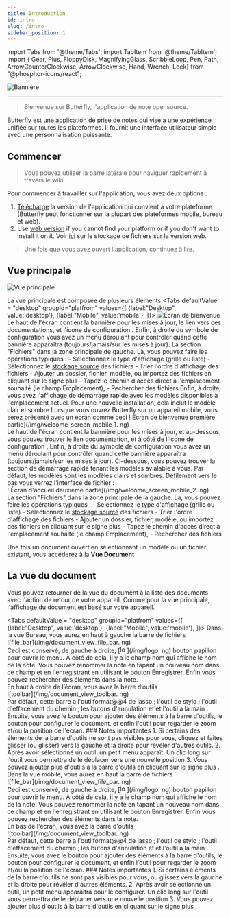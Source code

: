 ```yaml
---
title: Introduction
id: intro
slug: /intro
sidebar_position: 1
---
```


import Tabs from '@theme/Tabs';
import TabItem from '@theme/TabItem';
import { Gear, Plus, FloppyDisk, MagnifyingGlass, ScribbleLoop, Pen, Path, ArrowCounterClockwise, ArrowClockwise, Hand, Wrench, Lock} from "@phosphor-icons/react";

![Bannière](/img/banner.png)

---

> Bienvenue sur Butterfly, l'application de note opensource.

Butterfly est une application de prise de notes qui vise à une expérience unifiée sur toutes les plateformes. Il fournit une interface utilisateur simple avec une personnalisation puissante.

## Commencer

> Vous pouvez utiliser la barre latérale pour naviguer rapidement à travers le wiki.

Pour commencer à travailler sur l'application, vous avez deux options :

1. [Télécharge](/downloads) la version de l'application qui convient à votre plateforme (Butterfly peut fonctionner sur la plupart des plateformes mobile, bureau et web).
2. Use [web version](https://web.butterfly.linwood.dev) if you cannot find your platform or if you don't want to install it on it. Voir [ici](storage#web) sur le stockage de fichiers sur la version web.

> Une fois que vous avez ouvert l'application, continuez à lire.

## Vue principale

![Vue principale](main.png)

La vue principale est composée de plusieurs éléments
<Tabs
    defaultValue = "desktop"
    groupId="platfrom"
        values={[
        {label:"Desktop", value:'desktop'},
 {label:"Mobile", value:'mobile'},
 ]}>
    <TabItem value="desktop">
        ![Écran de bienvenue](/img/welcome_screen_desktop.png)
        Le haut de l'écran contient la bannière pour les mises à jour, le lien vers ces documentations, et l'icone de configuration <Gear/>. Enfin, à droite du symbole de configuration <Gear/> vous avez un menu déroulant pour contrôler quand cette bannière apparaîtra (toujours/jamais/sur les mises à jour).
        La section "Fichiers" dans la zone principale de gauche. Là, vous pouvez faire les opérations typiques :
            - Sélectionnez le type d'affichage (grille ou liste)
            - Sélectionnez le [stockage source](storage) des fichiers
            - Trier l'ordre d'affichage des fichiers
            - Ajouter un dossier, fichier, modèle, ou importez des fichiers en cliquant sur le signe <Plus/> plus
            - Tapez le chemin d'accès direct à l'emplacement souhaité (le champ Emplacement),
            - Rechercher des fichiers
        Enfin, à droite, vous avez l'affichage de démarrage rapide avec les modèles disponibles à l'emplacement actuel. Pour une nouvelle installation, cela inclut le modèle clair et sombre
    </TabItem>
    <TabItem value="mobile">
        Lorsque vous ouvrez Butterfly sur un appareil mobile, vous serez présenté avec un écran comme ceci
        ! Écran de bienvenue première partie](/img/welcome_screen_mobile_1. ng)   
        Le haut de l'écran contient la bannière pour les mises à jour, et au-dessous, vous pouvez trouver le lien documentation, et à côté de l'icone de configuration <Gear/>. Enfin, à droite du symbole de configuration <Gear/> vous avez un menu déroulant pour contrôler quand cette bannière apparaîtra (toujours/jamais/sur les mises à jour).
        Ci-dessous, vous pouvez trouver la section de démarrage rapide tenant les modèles avialable à vous. Par défaut, les modèles sont les modèles clairs et sombres. 
        Défilement vers le bas vous verrez l'interface de fichier :
        \
        ! Écran d'accueil deuxième partie](/img/welcome_screen_mobile_2. ng)  
        La section "Fichiers" dans la zone principale de la gauche. Là, vous pouvez faire les opérations typiques :
        - Sélectionnez le type d'affichage (grille ou liste)
        - Sélectionnez le [stockage source](storage) des fichiers
        - Trier l'ordre d'affichage des fichiers
        - Ajouter un dossier, fichier, modèle, ou importez des fichiers en cliquant sur le signe <Plus/> plus
        - Tapez le chemin d'accès direct à l'emplacement souhaité (le champ Emplacement),
        - Rechercher des fichiers
    </TabItem>
</Tabs>

Une fois un document ouvert en sélectionnant un modèle ou un fichier existant, vous accéderez à la **Vue Document**


## La vue du document

Vous pouvez retourner de la vue du document à la liste des documents avec l'action de retour de votre appareil. Comme pour la vue principale, l'affichage du document est basé sur votre appareil.

<Tabs
    defaultValue = "desktop"
    groupId="platfrom"
        values={[
        {label:"Desktop", value:'desktop'},
 {label:"Mobile", value:'mobile'},
 ]}>
    <TabItem value="desktop">
        Dans la vue Bureau, vous aurez en haut à gauche la barre de fichiers\
        ![file_bar](/img/document_view_file_bar. ng)\
        Ceci est conservé, de gauche à droite, 
        [<img alt="logo" src="/img/logo.png" width="16"/>](/img/logo. ng)
        bouton papillon pour ouvrir le menu. À côté de cela, il y a le champ nom qui affiche le nom de la note. Vous pouvez renommer la note en tapant un nouveau nom dans ce champ et en l'enregistrant en utilisant le bouton <FloppyDisk/> Enregistrer. Enfin vous pouvez <MagnifyingGlass/> rechercher des éléments dans la note.
        \
        En haut à droite de l’écran, vous avez la barre d’outils\
        ![toolbar](/img/document_view_toolbar. ng)\
        Par défaut, cette barre a l'outilformat@@4 de lasso <ScribbleLoop/> ; l'outil de stylo <Pen/> ; l'outil d'effacement du chemin <Path/> ; les butons <ArrowCounterClockwise/> d'annulation et <ArrowClockwise/> et l'outil à la main <Hand/>. Ensuite, vous avez le bouton <Plus/> pour ajouter des éléments à la barre d'outils, le bouton <Wrench/> pour configurer le document, et enfin l'outil <Lock/> pour regarder le zoom et/ou la position de l'écran. 
        ### Notes importantes
        1. Si certains des éléments de la barre d'outils ne sont pas visibles pour vous, cliquez et faites glisser (ou glisser) vers la gauche et la droite pour révéler d'autres outils. 
        2. Après avoir sélectionné un outil, un petit menu apparaît. Un clic long sur l'outil vous permettra de le déplacer vers une nouvelle position
        3. Vous pouvez ajouter plus d'outils à la barre d'outils en cliquant sur le signe <Plus/> plus . 
    </TabItem>
    <TabItem value="mobile">
        Dans la vue mobile, vous aurez en haut la barre de fichiers\
        ![file_bar](/img/document_view_file_bar. ng)\
        Ceci est conservé, de gauche à droite, 
        [<img alt="logo" src="/img/logo.png" width="16"/>](/img/logo. ng)
        bouton papillon pour ouvrir le menu. À côté de cela, il y a le champ nom qui affiche le nom de la note. Vous pouvez renommer la note en tapant un nouveau nom dans ce champ et en l'enregistrant en utilisant le bouton <FloppyDisk/> Enregistrer. Enfin vous pouvez <MagnifyingGlass/> rechercher des éléments dans la note.
        \
        En bas de l'écran, vous avez la barre d'outils\
        ![toolbar](/img/document_view_toolbar. ng)\
        Par défaut, cette barre a l'outilformat@@4 de lasso <ScribbleLoop/> ; l'outil de stylo <Pen/> ; l'outil d'effacement du chemin <Path/> ; les butons <ArrowCounterClockwise/> d'annulation et <ArrowClockwise/> et l'outil à la main <Hand/>. Ensuite, vous avez le bouton <Plus/> pour ajouter des éléments à la barre d'outils, le bouton <Wrench/> pour configurer le document, et enfin l'outil <Lock/> pour regarder le zoom et/ou la position de l'écran. 
        ### Notes importantes
        1. Si certains éléments de la barre d'outils ne sont pas visibles pour vous, ou glissez vers la gauche et la droite pour révéler d'autres éléments. 
        2. Après avoir sélectionné un outil, un petit menu apparaîtra pour le configurer. Un clic long sur l'outil vous permettra de le déplacer vers une nouvelle position
        3. Vous pouvez ajouter plus d'outils à la barre d'outils en cliquant sur le signe <Plus/> plus . 
    </TabItem>
</Tabs>
